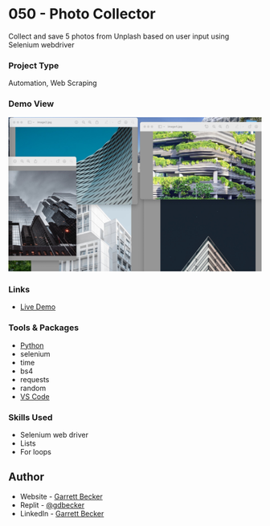 # 050 - Photo Collector

Collect and save 5 photos from Unplash based on user input using Selenium webdriver

### Project Type

Automation, Web Scraping

### Demo View

![](./050-photo-collector.jpg)

### Links

- [Live Demo](https://replit.com/@gdbecker/050-Photo-Collector)

### Tools & Packages

- [Python](https://www.python.org)
- selenium
- time
- bs4
- requests
- random
- [VS Code](https://code.visualstudio.com)

### Skills Used

- Selenium web driver
- Lists
- For loops

## Author

- Website - [Garrett Becker]()
- Replit - [@gdbecker](https://replit.com/@gdbecker)
- LinkedIn - [Garrett Becker](https://www.linkedin.com/in/garrett-becker-923b4a106/)
